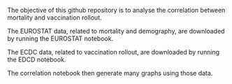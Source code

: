 The objective of this github repository is to analyse the correlation between mortality and vaccination rollout. 

The EUROSTAT data, related to mortality and demography, are downloaded by running the EUROSTAT notebook.

The ECDC data, related to vaccination rollout, are downloaded by running the EDCD notebook.

The correlation notebook then generate many graphs using those data.
